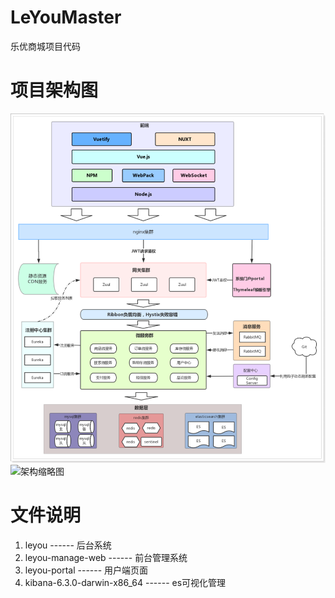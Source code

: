 # LeYouMaster
乐优商城项目代码

# 项目架构图
![架构缩略图](https://raw.githubusercontent.com/osys/LeYouMaster/master/source/1525703759035.png)
![架构缩略图](./master/source/1525703759035.png)

# 文件说明
1. leyou ------ 后台系统
2. leyou-manage-web ------ 前台管理系统
3. leyou-portal ------ 用户端页面
4. kibana-6.3.0-darwin-x86_64 ------ es可视化管理
